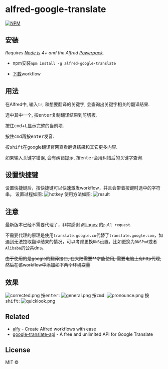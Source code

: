 # alfred-google-translate
[![NPM](https://nodei.co/npm/alfred-google-translate.png)](https://nodei.co/npm/alfred-google-translate/)

## 安装

*Requires [Node.js](https://nodejs.org) 4+ and the Alfred [Powerpack](https://www.alfredapp.com/powerpack/).*

- npm安装`npm install -g alfred-google-translate`

- [下载](https://github.com/xfslove/alfred-google-translate/releases/tag/v1.1.1)workflow


## 用法

在Alfred中, 输入`tr`, 和想要翻译的关键字, 会查询出关键字相关的翻译结果.

选中其中一个, 按<kbd>enter</kbd>复制翻译结果到剪切板.

按住<kbd>cmd</kbd>+<kbd>L</kbd>显示完整的当前项.

按住<kbd>cmd</kbd>再按<kbd>enter</kbd>发音.

按<kbd>shift</kbd>在google翻译官网查看翻译结果和其它更多内容.

如果输入关键字错误, 会有纠错提示, 按<kbd>enter</kbd>会用纠错后的关键字查询.

## 设置快捷键
设置快捷键后，按快捷键可以快速激发workflow，并且会带着按键时选中的字符串。
设置过程如图: 
![hotkey](media/hotkey.gif)
使用方法如图:
![result](media/result.gif)

## 注意

最新版本已经不需要代理了，非常感谢 [@lingyv](https://github.com/lingyv) 的`pull request`.

不需要代理的原理是使用`translate.google.cn`代替了`translate.google.com`，如遇到无法拉取翻译结果的情况，可以考虑更换`DNS`设置。比如更换为`DNSPod`或者`Alibaba`的公共dns。

~~由于使用的是google的翻译接口, 在大陆需要**才能使用, 需要电脑上有http代理,~~
~~然后在该workflow中添加如下两个环境变量~~

## 效果
![corrected.png](media/corrected.png)
按<kbd>enter</kbd>:
![general.png](media/general.png)
按<kbd>cmd</kbd>:
![pronounce.png](media/pronounce.png)
按<kbd>shift</kbd>:
![quicklook.png](media/quicklook.png)

## Related

- [alfy](https://github.com/sindresorhus/alfy) - Create Alfred workflows with ease
- [google-translate-api](https://github.com/matheuss/google-translate-api) - A free and unlimited API for Google Translate


## License

MIT © 
